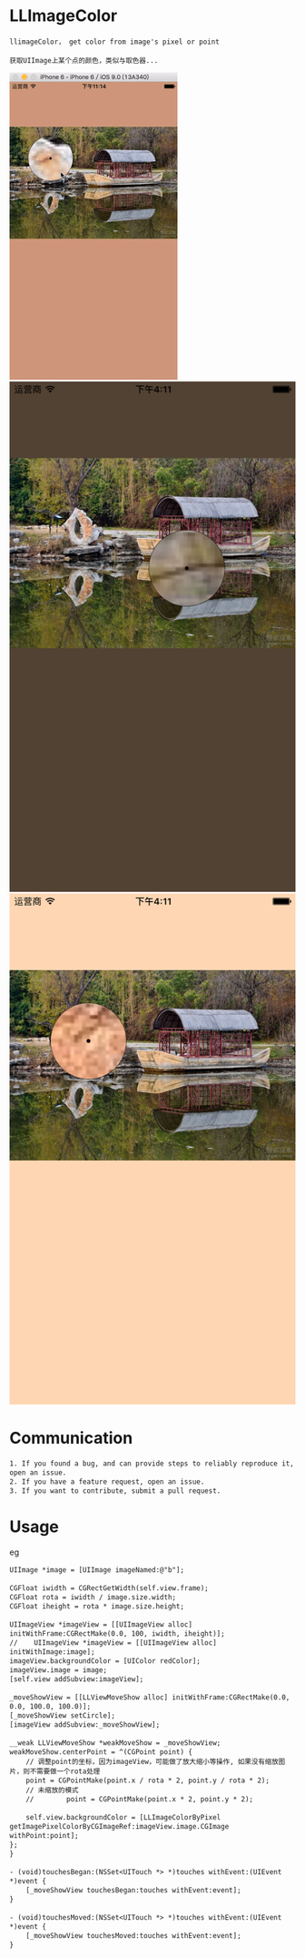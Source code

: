 # LLImageColor
	
	llimageColor， get color from image's pixel or point
	
	获取UIImage上某个点的颜色，类似与取色器...
	
![image](llimgecolor.gif)
![image](a.png)
![image](b.png)
	
# Communication

    1. If you found a bug, and can provide steps to reliably reproduce it, open an issue.
    2. If you have a feature request, open an issue.
    3. If you want to contribute, submit a pull request.

#  Usage
eg

	UIImage *image = [UIImage imageNamed:@"b"];
    
    CGFloat iwidth = CGRectGetWidth(self.view.frame);
    CGFloat rota = iwidth / image.size.width;
    CGFloat iheight = rota * image.size.height;
    
    UIImageView *imageView = [[UIImageView alloc] initWithFrame:CGRectMake(0.0, 100, iwidth, iheight)];
	//    UIImageView *imageView = [[UIImageView alloc] initWithImage:image];
    imageView.backgroundColor = [UIColor redColor];
    imageView.image = image;
    [self.view addSubview:imageView];
    
    _moveShowView = [[LLViewMoveShow alloc] initWithFrame:CGRectMake(0.0, 0.0, 100.0, 100.0)];
    [_moveShowView setCircle];
    [imageView addSubview:_moveShowView];
    
    __weak LLViewMoveShow *weakMoveShow = _moveShowView;
    weakMoveShow.centerPoint = ^(CGPoint point) {
        // 调整point的坐标，因为imageView，可能做了放大缩小等操作, 如果没有缩放图片，则不需要做一个rota处理
        point = CGPointMake(point.x / rota * 2, point.y / rota * 2);
        // 未缩放的模式
        //        point = CGPointMake(point.x * 2, point.y * 2);
        
        self.view.backgroundColor = [LLImageColorByPixel getImagePixelColorByCGImageRef:imageView.image.CGImage withPoint:point];
    };
	}

	- (void)touchesBegan:(NSSet<UITouch *> *)touches withEvent:(UIEvent *)event {
    	[_moveShowView touchesBegan:touches withEvent:event];
    }

	- (void)touchesMoved:(NSSet<UITouch *> *)touches withEvent:(UIEvent *)event {
		[_moveShowView touchesMoved:touches withEvent:event];
    }
